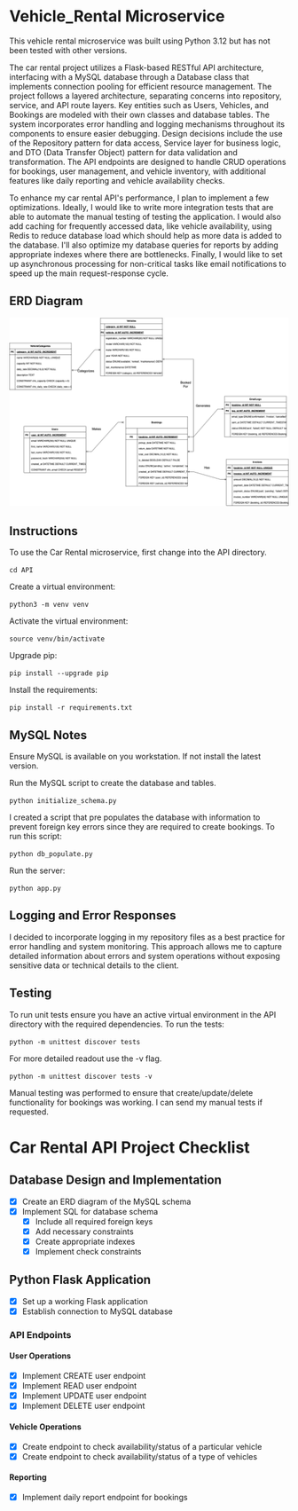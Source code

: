 # Vehicle_Rental Microservice

This vehicle rental microservice was built using Python 3.12 but has not been tested with other versions. 

The car rental project utilizes a Flask-based RESTful API architecture, interfacing with a MySQL database through a  Database class that implements connection pooling for efficient resource management. The project follows a layered architecture, separating concerns into repository, service, and API route layers. Key entities such as Users, Vehicles, and Bookings are modeled with their own classes and database tables. The system incorporates error handling and logging mechanisms throughout its components to ensure easier debugging. Design decisions include the use of the Repository pattern for data access, Service layer for business logic, and DTO (Data Transfer Object) pattern for data validation and transformation. The API endpoints are designed to handle CRUD operations for bookings, user management, and vehicle inventory, with additional features like daily reporting and vehicle availability checks. 

To enhance my car rental API's performance, I plan to implement a few optimizations. Ideally, I would like to write more integration tests that are able to automate the manual testing of testing the application. I would also add caching for frequently accessed data, like vehicle availability, using Redis to reduce database load which should help as more data is added to the database. I'll also optimize my database queries for reports by adding appropriate indexes where there are bottlenecks. Finally, I would like to set up asynchronous processing for non-critical tasks like email notifications to speed up the main request-response cycle. 

## ERD Diagram

![ERD Diagram](img/ERD_Car_Rental.png)


## Instructions

To use the Car Rental microservice, first change into the API directory.

`cd API`

 Create a virtual environment:

 `python3 -m venv venv`

 Activate the virtual environment:

 `source venv/bin/activate`

 Upgrade pip:

 `pip install --upgrade pip`

 Install the requirements:

`pip install -r requirements.txt` 

## MySQL Notes

Ensure MySQL is available on you workstation. 
If not install the latest version. 

Run the MySQL script to create the database and tables.

`python initialize_schema.py`

I created a script that pre populates the database with information to prevent
foreign key errors since they are required to create bookings. To run this script:

`python db_populate.py`

Run the server:

`python app.py`

## Logging and Error Responses

I decided to incorporate logging in my repository files as a best practice for error handling and system monitoring. This approach allows me to capture detailed information about errors and system operations without exposing sensitive data or technical details to the client. 

## Testing

To run unit tests ensure you have an active virtual environment in the API directory 
with the required dependencies. To run the tests:

`python -m unittest discover tests`

For more detailed readout use the -v flag. 

`python -m unittest discover tests -v`

Manual testing was performed to ensure that create/update/delete functionality for bookings was working. I can send 
my manual tests if requested. 

# Car Rental API Project Checklist

## Database Design and Implementation
- [x] Create an ERD diagram of the MySQL schema
- [x] Implement SQL for database schema
  - [x] Include all required foreign keys
  - [x] Add necessary constraints
  - [x] Create appropriate indexes
  - [x] Implement check constraints

## Python Flask Application
- [x] Set up a working Flask application
- [x] Establish connection to MySQL database

### API Endpoints
#### User Operations
- [x] Implement CREATE user endpoint
- [x] Implement READ user endpoint
- [x] Implement UPDATE user endpoint
- [x] Implement DELETE user endpoint

#### Vehicle Operations
- [x] Create endpoint to check availability/status of a particular vehicle
- [x] Create endpoint to check availability/status of a type of vehicles

#### Reporting
- [x] Implement daily report endpoint for bookings






